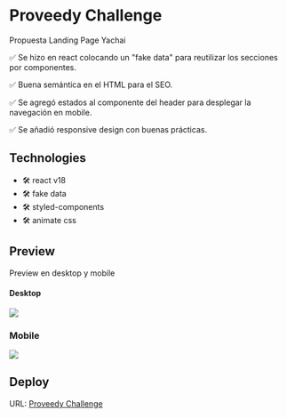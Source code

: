 # Proveedy Challenge

Propuesta Landing Page Yachai

✅ Se hizo en react colocando un "fake data" para reutilizar los secciones por componentes.

✅ Buena semántica en el HTML para el SEO.

✅ Se agregó estados al componente del header para desplegar la navegación en mobile.

✅ Se añadió responsive design con buenas prácticas.

## Technologies

- 🛠️ react v18
- 🛠️ fake data
- 🛠️ styled-components
- 🛠️ animate css

## Preview

Preview en desktop y mobile

#### Desktop

![](https://res.cloudinary.com/rencasweb/image/upload/v1690962840/proveedy-challenge/DESKTOP_vk9ipi.jpg)

### Mobile

![](https://res.cloudinary.com/rencasweb/image/upload/v1690962959/proveedy-challenge/MOBILE_bg61eo.png)

## Deploy

URL: [Proveedy Challenge](https://proveedy-challenge-frontend-renzo-castilla.vercel.app/)
